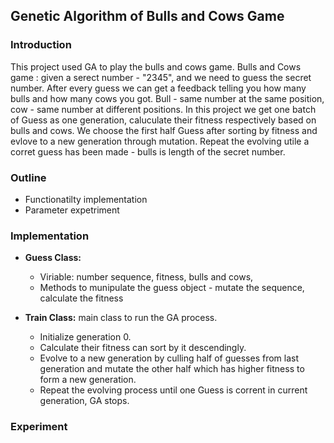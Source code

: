 ## Genetic Algorithm of Bulls and Cows Game
### Introduction
  This project used GA to play the bulls and cows game. Bulls and Cows game : given a serect number - "2345", and we need to guess the secret number. After every guess we can get a feedback telling you how many bulls and how many cows you got.  Bull - same number at the same position, cow - same number at different positions. In this project we get one batch of Guess as one generation, caluculate their fitness respectively based on bulls and cows. We choose the first half Guess after sorting by fitness and evlove to a new generation through mutation. Repeat the evolving utile a corret guess has been made - bulls is length of the secret number.     
### Outline   
* Functionatilty implementation
* Parameter expetriment            

### Implementation

* **Guess Class:**  
  
  * Viriable: number sequence, fitness, bulls and cows, 
  * Methods to munipulate the guess object - mutate the sequence, calculate the fitness
  
* **Train Class:** main class to run the GA process.
  * Initialize generation 0. 
  * Calculate their fitness can sort by it descendingly. 
  * Evolve to a new generation by culling half of guesses from last generation and mutate the other half which has higher fitness to form a new generation.
  * Repeat the evolving process until one Guess is corrent in current generation, GA stops.   

### Experiment


   
   
